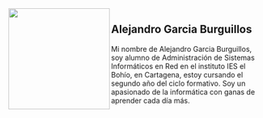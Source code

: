 <img align="left" height="200" src="https://media.giphy.com/media/ao9DUiTKH60XS/giphy.gif"/>

## Alejandro Garcia Burguillos
Mi nombre de Alejandro Garcia Burguillos, soy alumno de Administración de Sistemas Informáticos en Red en el instituto IES el Bohío, en Cartagena, estoy cursando el segundo año del ciclo formativo.
Soy un apasionado de la informática con ganas de aprender cada día más.
